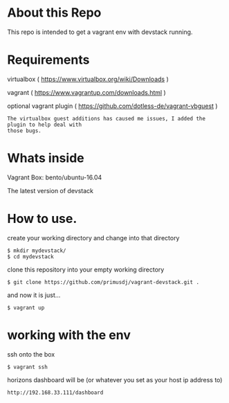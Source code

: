 # About this Repo

This repo is intended to get a vagrant env with devstack running.

# Requirements

virtualbox ( https://www.virtualbox.org/wiki/Downloads )

vagrant ( https://www.vagrantup.com/downloads.html )

optional vagrant plugin ( https://github.com/dotless-de/vagrant-vbguest )

	The virtualbox guest additions has caused me issues, I added the plugin to help deal with
	those bugs.

# Whats inside

Vagrant Box: bento/ubuntu-16.04

The latest version of devstack

# How to use.

create your working directory and change into that directory
	
	$ mkdir mydevstack/
	$ cd mydevstack

clone this repository into your empty working directory
	
	$ git clone https://github.com/primusdj/vagrant-devstack.git .

and now it is just...
	
	$ vagrant up

# working with the env

ssh onto the box
	
	$ vagrant ssh

horizons dashboard will be (or whatever you set as your host ip address to)
	
	http://192.168.33.111/dashboard


